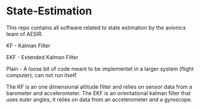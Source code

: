 # State-Estimation

This repo contains all software related to state estimation by the avionics team of AESIR.

KF - Kalman Filter

EKF - Extended Kalman Filter

Plain - A loose bit of code meant to be implementet in a larger system (flight computer), can not run itself.

The KF is an one dimensional altitude filter and relies on sensor data from a barometer and accelerometer.
The EKF is an orientational kalman filter that uses euler angles, it relies on data from an accelerometer and a gyroscope.
